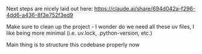 Next steps are nicely laid out here:
https://claude.ai/share/694d042a-f296-4dd6-a436-8f3e752f3ed9

Make sure to clean up the project - I wonder do we need all these uv files, I like being more minimal (i.e. uv.lock, .python-version, etc.)

Main thing is to structure this codebase properly now 
